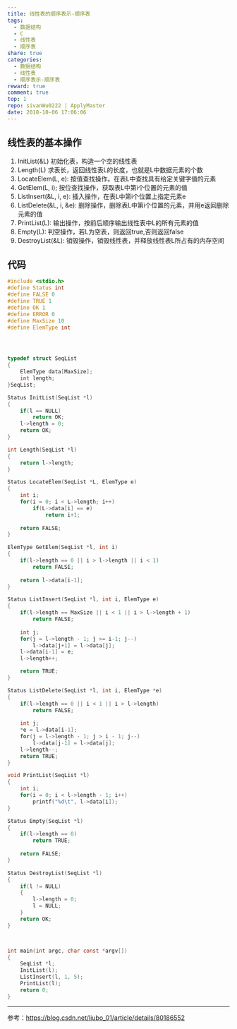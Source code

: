 ```yaml
---
title: 线性表的顺序表示-顺序表
tags:
  - 数据结构
  - C
  - 线性表
  - 顺序表
share: true
categories:
  - 数据结构
  - 线性表
  - 顺序表示-顺序表
reward: true
comment: true
top: 1
repo: sivanWu0222 | ApplyMaster
date: 2018-10-06 17:06:06
---
```




## 线性表的基本操作

1. InitList(&L)            初始化表，构造一个空的线性表
2. Length(L)               求表长，返回线性表L的长度，也就是L中数据元素的个数
3. LocateElem(L, e):       按值查找操作。在表L中查找具有给定关键字值的元素
4. GetElem(L, i);          按位查找操作，获取表L中第i个位置的元素的值
5. ListInsert(&L, i, e):   插入操作，在表L中第i个位置上指定元素e
6. ListDelete(&L, i, &e):  删除操作，删除表L中第i个位置的元素，并用e返回删除元素的值
7. PrintList(L):           输出操作，按前后顺序输出线性表中L的所有元素的值
8. Empty(L):               判空操作，若L为空表，则返回true,否则返回false
9. DestroyList(&L):        销毁操作，销毁线性表，并释放线性表L所占有的内存空间



<!--more-->


## 代码
```C
#include <stdio.h>
#define Status int
#define FALSE 0
#define TRUE 1
#define OK 1
#define ERROR 0
#define MaxSize 10
#define ElemType int




typedef struct SeqList
{
    ElemType data[MaxSize];
    int length;
}SeqList;

Status InitList(SeqList *l)
{
    if(l == NULL)
        return OK;
    l->length = 0;
    return OK;
}

int Length(SeqList *l)
{
    return l->length;
}

Status LocateElem(SeqList *L, ElemType e)
{
    int i;
    for(i = 0; i < L->length; i++)
        if(L->data[i] == e)
            return i+1;
    
    return FALSE;
}

ElemType GetElem(SeqList *l, int i)
{
    if(l->length == 0 || i > l->length || i < 1)
        return FALSE;
    
    return l->data[i-1];
}

Status ListInsert(SeqList *l, int i, ElemType e)
{
    if(l->length == MaxSize || i < 1 || i > l->length + 1)
        return FALSE;
    
    int j;
    for(j = l->length - 1; j >= i-1; j--)
        l->data[j+1] = l->data[j];
    l->data[i-1] = e;
    l->length++;

    return TRUE;
}

Status ListDelete(SeqList *l, int i, ElemType *e)
{
    if(l->length == 0 || i < 1 || i > l->length)
        return FALSE;
    
    int j;
    *e = l->data[i-1];
    for(j = l->length - 1; j > i - 1; j--)
        l->data[j-1] = l->data[j];
    l->length--;
    return TRUE;
}

void PrintList(SeqList *l)
{
    int i;
    for(i = 0; i < l->length - 1; i++)
        printf("%d\t", l->data[i]);
}

Status Empty(SeqList *l)
{
    if(l->length == 0)
        return TRUE;
    
    return FALSE;
} 

Status DestroyList(SeqList *l)
{
    if(l != NULL)
    {
        l->length = 0;
        l = NULL;
    }
    return OK;
}



int main(int argc, char const *argv[])
{
    SeqList *l;
    InitList(l);
    ListInsert(l, 1, 5);
    PrintList(l);
    return 0;
}

```



------------------------------

参考：<a href="https://blog.csdn.net/liubo_01/article/details/80186552">https://blog.csdn.net/liubo_01/article/details/80186552</a>
